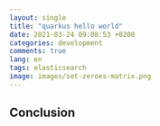 ```yaml
---
layout: single
title: "quarkus hello world"
date: 2021-03-24 09:08:53 +0200
categories: development
comments: true
lang: en
tags: elasticsearch
image: images/set-zeroes-matrix.png
---
```


## Conclusion

